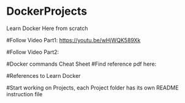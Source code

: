 # DockerProjects
Learn Docker Here from scratch

#Follow Video Part1: 
https://youtu.be/wHjWQK589Xk

#Follow Video Part2:



#Docker commands Cheat Sheet
#Find reference pdf here: 

#References to Learn Docker

#Start working on Projects, each Project folder has its own README instruction file


